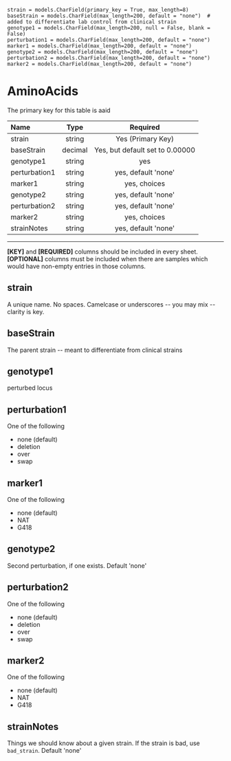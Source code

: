     strain = models.CharField(primary_key = True, max_length=8)
    baseStrain = models.CharField(max_length=200, default = "none")  # added to differentiate lab control from clinical strain
    genotype1 = models.CharField(max_length=200, null = False, blank = False)
    perturbation1 = models.CharField(max_length=200, default = "none")
    marker1 = models.CharField(max_length=200, default = "none")
    genotype2 = models.CharField(max_length=200, default = "none")
    perturbation2 = models.CharField(max_length=200, default = "none")
    marker2 = models.CharField(max_length=200, default = "none")

# AminoAcids

The primary key for this table is aaid


Name                 | Type                 | Required  
:--------------------|:--------------------:|:---------:
strain               | string               | Yes (Primary Key)
baseStrain           | decimal              | Yes, but default set to 0.00000
genotype1            | string               | yes
perturbation1        | string               | yes, default 'none'
marker1              | string               | yes, choices
genotype2            | string               | yes, default 'none'
perturbation2        | string               | yes, default 'none'
marker2              | string               | yes, choices
strainNotes          | string               | yes, default 'none'

* * *
**[KEY]** and **[REQUIRED]** columns should be included in every sheet. **[OPTIONAL]** columns must be included when there are samples which would have non-empty entries in those columns.

## strain

A unique name. No spaces. Camelcase or underscores -- you may mix -- clarity is key.

## baseStrain

The parent strain -- meant to differentiate from clinical strains

## genotype1

perturbed locus

## perturbation1

One of the following

* none (default)
* deletion
* over
* swap

## marker1

One of the following

* none (default)
* NAT
* G418

## genotype2

Second perturbation, if one exists. Default 'none'

## perturbation2

One of the following

* none (default)
* deletion
* over
* swap

## marker2

One of the following

* none (default)
* NAT
* G418

## strainNotes

Things we should know about a given strain. If the strain is bad, use 
`bad_strain`. Default 'none'